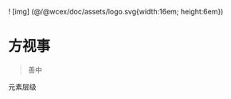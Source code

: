 <!--DESC: {icon:{name:"explore"},id:7} -->

! [img] (@/@wcex/doc/assets/logo.svg{width:16em; height:6em})
# 方视事
> 善中

元素层级
